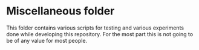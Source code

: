 Miscellaneous folder
===

This folder contains various scripts for testing and various experiments done while developing this repository. For the most part this is not going to be of any value for most people.